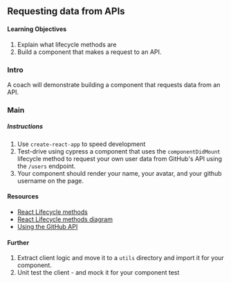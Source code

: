 ## Requesting data from APIs

#### Learning Objectives
1. Explain what lifecycle methods are
2. Build a component that makes a request to an API.

### Intro

A coach will demonstrate building a component that requests data from an API.

### Main

##### Instructions
1. Use `create-react-app` to speed development
2. Test-drive using cypress a component that uses the `componentDidMount` lifecycle method to request your own user data from GitHub's API using the `/users` endpoint.
3. Your component should render your name, your avatar, and your github username on the page.

#### Resources
- [React Lifecycle methods](https://reactjs.org/docs/react-component.html)
- [React Lifecycle methods diagram](https://projects.wojtekmaj.pl/react-lifecycle-methods-diagram/)
- [Using the GitHub API](./using-the-github-api.md)

#### Further

1. Extract client logic and move it to a `utils` directory and import it for your component.
2. Unit test the client - and mock it for your component test